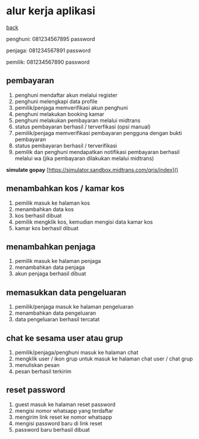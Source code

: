 # alur kerja aplikasi

[back](/README.md)

penghuni:
081234567895
password

penjaga:
081234567891
password

pemilik:
081234567890
password

## pembayaran 
1. penghuni mendaftar akun melalui register
2. penghuni melengkapi data profile
3. pemilik/penjaga memverifikasi akun penghuni
4. penghuni melakukan booking kamar
5. penghuni melakukan pembayaran melalui midtrans
6. status pembayaran berhasil / terverfikasi
(opsi manual)
5. pemilik/penjaga memverifikasi pembayaran pengguna dengan bukti pembayaran
6. status pembayaran berhasil / terverifikasi
7. pemilik dan penghuni mendapatkan notifikasi pembayaran berhasil melalui wa 
(jika pembayaran dilakukan melalui midtrans)

**simulate gopay**
[https://simulator.sandbox.midtrans.com/qris/index]()

## menambahkan kos / kamar kos
1. pemilik masuk ke halaman kos
2. menambahkan data kos
3. kos berhasil dibuat
4. pemilik mengklik kos, kemudian mengisi data kamar kos
5. kamar kos berhasil dibuat

## menambahkan penjaga
1. pemilik masuk ke halaman penjaga
2. menambahkan data penjaga
3. akun penjaga berhasil dibuat

## memasukkan data pengeluaran
1. pemilik/penjaga masuk ke halaman pengeluaran
2. menambahkan data pengeluaran
3. data pengeluaran berhasil tercatat

## chat ke sesama user atau grup
1. pemilik/penjaga/penghuni masuk ke halaman chat
2. mengklik user / ikon grup untuk masuk ke halaman chat user / chat grup
3. menuliskan pesan
4. pesan berhasil terkirim

## reset password 
1. guest masuk ke halaman reset password
2. mengisi nomor whatsapp yang terdaftar
3. mengirim link reset ke nomor whatsapp
4. mengisi password baru di link reset
5. password baru berhasil dibuat